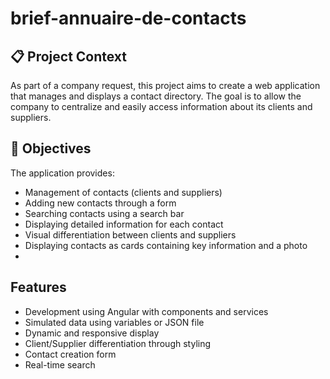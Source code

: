 # brief-annuaire-de-contacts

## 📋 Project Context

As part of a company request, this project aims to create a web application that manages and displays a contact directory. The goal is to allow the company to centralize and easily access information about its clients and suppliers.

## 🎯 Objectives

The application provides:

- Management of contacts (clients and suppliers)
- Adding new contacts through a form
- Searching contacts using a search bar
- Displaying detailed information for each contact
- Visual differentiation between clients and suppliers
- Displaying contacts as cards containing key information and a photo
- 
## Features
- Development using Angular with components and services
- Simulated data using variables or JSON file
- Dynamic and responsive display
- Client/Supplier differentiation through styling
- Contact creation form
- Real-time search

